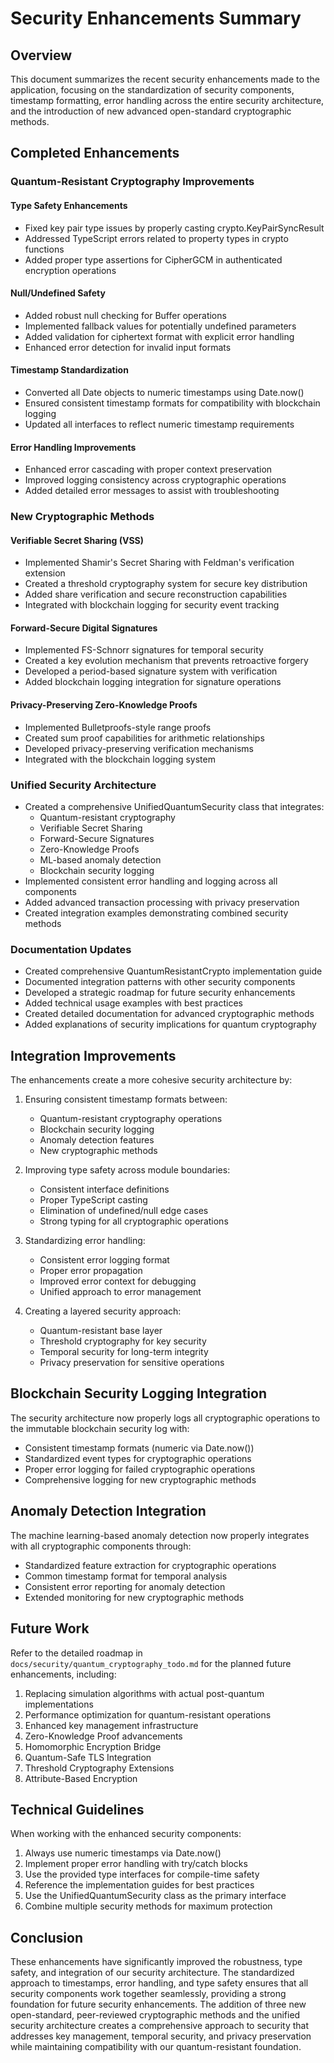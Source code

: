 # Security Enhancements Summary

## Overview

This document summarizes the recent security enhancements made to the application, focusing on the standardization of security components, timestamp formatting, error handling across the entire security architecture, and the introduction of new advanced open-standard cryptographic methods.

## Completed Enhancements

### Quantum-Resistant Cryptography Improvements

#### Type Safety Enhancements
- Fixed key pair type issues by properly casting crypto.KeyPairSyncResult
- Addressed TypeScript errors related to property types in crypto functions
- Added proper type assertions for CipherGCM in authenticated encryption operations

#### Null/Undefined Safety
- Added robust null checking for Buffer operations
- Implemented fallback values for potentially undefined parameters
- Added validation for ciphertext format with explicit error handling
- Enhanced error detection for invalid input formats

#### Timestamp Standardization
- Converted all Date objects to numeric timestamps using Date.now()
- Ensured consistent timestamp formats for compatibility with blockchain logging
- Updated all interfaces to reflect numeric timestamp requirements

#### Error Handling Improvements
- Enhanced error cascading with proper context preservation
- Improved logging consistency across cryptographic operations
- Added detailed error messages to assist with troubleshooting

### New Cryptographic Methods

#### Verifiable Secret Sharing (VSS)
- Implemented Shamir's Secret Sharing with Feldman's verification extension
- Created a threshold cryptography system for secure key distribution
- Added share verification and secure reconstruction capabilities
- Integrated with blockchain logging for security event tracking

#### Forward-Secure Digital Signatures
- Implemented FS-Schnorr signatures for temporal security
- Created a key evolution mechanism that prevents retroactive forgery
- Developed a period-based signature system with verification
- Added blockchain logging integration for signature operations

#### Privacy-Preserving Zero-Knowledge Proofs
- Implemented Bulletproofs-style range proofs
- Created sum proof capabilities for arithmetic relationships
- Developed privacy-preserving verification mechanisms
- Integrated with the blockchain logging system

### Unified Security Architecture

- Created a comprehensive UnifiedQuantumSecurity class that integrates:
  - Quantum-resistant cryptography
  - Verifiable Secret Sharing
  - Forward-Secure Signatures
  - Zero-Knowledge Proofs
  - ML-based anomaly detection
  - Blockchain security logging
- Implemented consistent error handling and logging across all components
- Added advanced transaction processing with privacy preservation
- Created integration examples demonstrating combined security methods

### Documentation Updates

- Created comprehensive QuantumResistantCrypto implementation guide
- Documented integration patterns with other security components
- Developed a strategic roadmap for future security enhancements
- Added technical usage examples with best practices
- Created detailed documentation for advanced cryptographic methods
- Added explanations of security implications for quantum cryptography

## Integration Improvements

The enhancements create a more cohesive security architecture by:

1. Ensuring consistent timestamp formats between:
   - Quantum-resistant cryptography operations
   - Blockchain security logging
   - Anomaly detection features
   - New cryptographic methods

2. Improving type safety across module boundaries:
   - Consistent interface definitions
   - Proper TypeScript casting
   - Elimination of undefined/null edge cases
   - Strong typing for all cryptographic operations

3. Standardizing error handling:
   - Consistent error logging format
   - Proper error propagation
   - Improved error context for debugging
   - Unified approach to error management

4. Creating a layered security approach:
   - Quantum-resistant base layer
   - Threshold cryptography for key security
   - Temporal security for long-term integrity
   - Privacy preservation for sensitive operations

## Blockchain Security Logging Integration

The security architecture now properly logs all cryptographic operations to the immutable blockchain security log with:

- Consistent timestamp formats (numeric via Date.now())
- Standardized event types for cryptographic operations
- Proper error logging for failed cryptographic operations
- Comprehensive logging for new cryptographic methods

## Anomaly Detection Integration

The machine learning-based anomaly detection now properly integrates with all cryptographic components through:

- Standardized feature extraction for cryptographic operations
- Common timestamp format for temporal analysis
- Consistent error reporting for anomaly detection
- Extended monitoring for new cryptographic methods

## Future Work

Refer to the detailed roadmap in `docs/security/quantum_cryptography_todo.md` for the planned future enhancements, including:

1. Replacing simulation algorithms with actual post-quantum implementations
2. Performance optimization for quantum-resistant operations
3. Enhanced key management infrastructure
4. Zero-Knowledge Proof advancements
5. Homomorphic Encryption Bridge
6. Quantum-Safe TLS Integration
7. Threshold Cryptography Extensions
8. Attribute-Based Encryption

## Technical Guidelines

When working with the enhanced security components:

1. Always use numeric timestamps via Date.now()
2. Implement proper error handling with try/catch blocks
3. Use the provided type interfaces for compile-time safety
4. Reference the implementation guides for best practices
5. Use the UnifiedQuantumSecurity class as the primary interface
6. Combine multiple security methods for maximum protection

## Conclusion

These enhancements have significantly improved the robustness, type safety, and integration of our security architecture. The standardized approach to timestamps, error handling, and type safety ensures that all security components work together seamlessly, providing a strong foundation for future security enhancements. The addition of three new open-standard, peer-reviewed cryptographic methods and the unified security architecture creates a comprehensive approach to security that addresses key management, temporal security, and privacy preservation while maintaining compatibility with our quantum-resistant foundation.